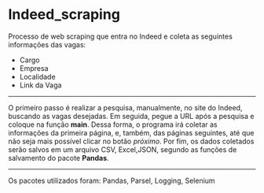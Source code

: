 # Indeed_scraping
Processo de web scraping que entra no Indeed e coleta as seguintes informações das vagas: 
- Cargo
- Empresa
- Localidade
- Link da Vaga
*****
O primeiro passo é realizar a pesquisa, manualmente, no site do Indeed, buscando as vagas desejadas.
Em seguida, pegue a URL após a pesquisa e coloque na função **main**. Dessa forma, o programa irá coletar as informações da primeira página, e, também, das páginas seguintes, até que não seja mais possível clicar no botão *próximo*. 
Por fim, os dados coletados serão salvos em um arquivo CSV, Excel,JSON, segundo as funções de salvamento do pacote **Pandas**.
*****
Os pacotes utilizados foram: Pandas, Parsel, Logging, Selenium

